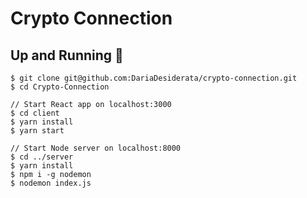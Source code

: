 # Crypto Connection

## Up and Running 🚀

```shell
$ git clone git@github.com:DariaDesiderata/crypto-connection.git
$ cd Crypto-Connection

// Start React app on localhost:3000
$ cd client
$ yarn install
$ yarn start

// Start Node server on localhost:8000
$ cd ../server
$ yarn install
$ npm i -g nodemon
$ nodemon index.js
```
